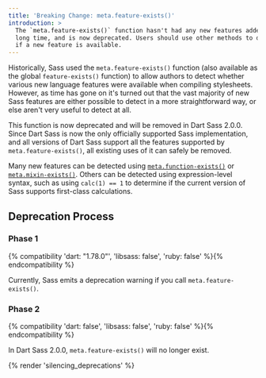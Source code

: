 ```yaml
---
title: 'Breaking Change: meta.feature-exists()'
introduction: >
  The `meta.feature-exists()` function hasn't had any new features added in a
  long time, and is now deprecated. Users should use other methods to determine
  if a new feature is available.
---
```


Historically, Sass used the `meta.feature-exists()` function (also available as
the global `feature-exists()` function) to allow authors to detect whether
various new language features were available when compiling stylesheets.
However, as time has gone on it's turned out that the vast majority of new Sass
features are either possible to detect in a more straightforward way, or else
aren't very useful to detect at all.


This function is now deprecated and will be removed in Dart Sass 2.0.0. Since
Dart Sass is now the only officially supported Sass implementation, and all
versions of Dart Sass support all the features supported by
`meta.feature-exists()`, all existing uses of it can safely be removed.

Many new features can be detected using [`meta.function-exists()`] or
[`meta.mixin-exists()`]. Others can be detected using expression-level syntax,
such as using `calc(1) == 1` to determine if the current version of Sass
supports first-class calculations.

[`meta.function-exists()`]: /documentation/modules/meta#function-exists
[`meta.mixin-exists()`]: /documentation/modules/meta#mixin-exists
[`meta.variable-exists()`]: /documentation/modules/meta#variable-exists

## Deprecation Process

### Phase 1

{% compatibility 'dart: "1.78.0"', 'libsass: false', 'ruby: false' %}{% endcompatibility %}

Currently, Sass emits a deprecation warning if you call `meta.feature-exists()`.

### Phase 2

{% compatibility 'dart: false', 'libsass: false', 'ruby: false' %}{% endcompatibility %}

In Dart Sass 2.0.0, `meta.feature-exists()` will no longer exist.

{% render 'silencing_deprecations' %}
